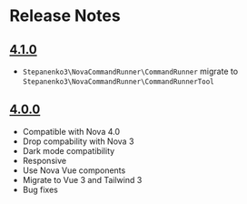 # Release Notes

## [4.1.0](#)
- `Stepanenko3\NovaCommandRunner\CommandRunner` migrate to `Stepanenko3\NovaCommandRunner\CommandRunnerTool`

## [4.0.0](#)

- Compatible with Nova 4.0
- Drop compability with Nova 3
- Dark mode compatibility
- Responsive
- Use Nova Vue components
- Migrate to Vue 3 and Tailwind 3
- Bug fixes
